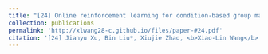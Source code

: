 ```yaml
---
title: "[24] Online reinforcement learning for condition-based group maintenance using factored Markov decision processes"
collection: publications
permalink: 'http://xlwang28-c.github.io/files/paper-#24.pdf'
citation: '[24] Jianyu Xu, Bin Liu*, Xiujie Zhao, <b>Xiao-Lin Wang</b>. (2024). &quot;Online reinforcement learning for condition-based group maintenance using factored Markov decision processes.&quot; <i>European Journal of Operational Research</i>. 315(1), 176-190. [<a href="https://www.sciencedirect.com/science/article/pii/S0377221723008950">link</a>]'
---
```

